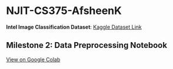 # NJIT-CS375-AfsheenK
**Intel Image Classification Dataset**: [Kaggle Dataset Link](https://www.kaggle.com/datasets/puneet6060/intel-image-classification)

## Milestone 2: Data Preprocessing Notebook
[View on Google Colab](https://colab.research.google.com/drive/1D8JELiy5mI9cbebl0g3C6SsS-EcT8ieg?usp=sharing)
